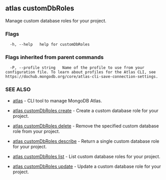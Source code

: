 ## atlas customDbRoles

Manage custom database roles for your project.






### Flags

```
  -h, --help   help for customDbRoles

```


### Flags inherited from parent commands

```
  -P, --profile string   Name of the profile to use from your configuration file. To learn about profiles for the Atlas CLI, see https://dochub.mongodb.org/core/atlas-cli-save-connection-settings.

```

### SEE ALSO


* [atlas](atlas.md)	- CLI tool to manage MongoDB Atlas.

* [atlas customDbRoles create](atlas_customDbRoles_create.md)	- Create a custom database role for your project.

* [atlas customDbRoles delete](atlas_customDbRoles_delete.md)	- Remove the specified custom database role from your project.

* [atlas customDbRoles describe](atlas_customDbRoles_describe.md)	- Return a single custom database role for your project.

* [atlas customDbRoles list](atlas_customDbRoles_list.md)	- List custom database roles for your project.

* [atlas customDbRoles update](atlas_customDbRoles_update.md)	- Update a custom database role for your project.



